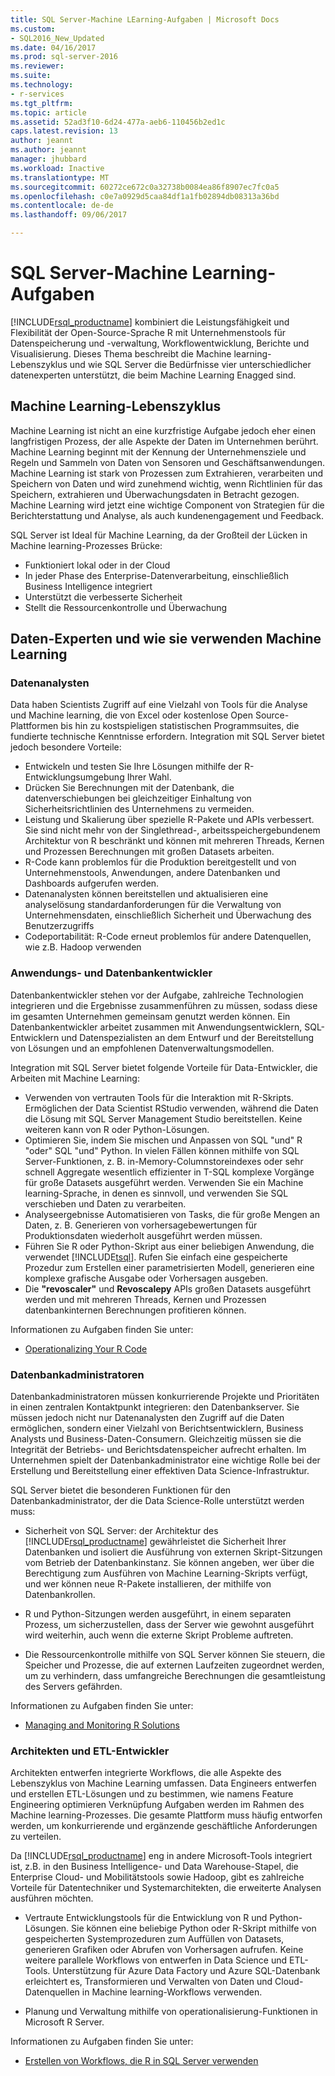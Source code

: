 ```yaml
---
title: SQL Server-Machine LEarning-Aufgaben | Microsoft Docs
ms.custom:
- SQL2016_New_Updated
ms.date: 04/16/2017
ms.prod: sql-server-2016
ms.reviewer: 
ms.suite: 
ms.technology:
- r-services
ms.tgt_pltfrm: 
ms.topic: article
ms.assetid: 52ad3f10-6d24-477a-aeb6-110456b2ed1c
caps.latest.revision: 13
author: jeannt
ms.author: jeannt
manager: jhubbard
ms.workload: Inactive
ms.translationtype: MT
ms.sourcegitcommit: 60272ce672c0a32738b0084ea86f8907ec7fc0a5
ms.openlocfilehash: c0e7a0929d5caa84df1a1fb02894db08313a36bd
ms.contentlocale: de-de
ms.lasthandoff: 09/06/2017

---
```

# <a name="sql-server-machine-learning-tasks"></a>SQL Server-Machine Learning-Aufgaben

[!INCLUDE[rsql_productname](../../includes/rsql-productname-md.md)] kombiniert die Leistungsfähigkeit und Flexibilität der Open-Source-Sprache R mit Unternehmenstools für Datenspeicherung und -verwaltung, Workflowentwicklung, Berichte und Visualisierung. Dieses Thema beschreibt die Machine learning-Lebenszyklus und wie SQL Server die Bedürfnisse vier unterschiedlicher datenexperten unterstützt, die beim Machine Learning Enagged sind.

## <a name="machine-learning-life-cycle"></a>Machine Learning-Lebenszyklus

Machine Learning ist nicht an eine kurzfristige Aufgabe jedoch eher einen langfristigen Prozess, der alle Aspekte der Daten im Unternehmen berührt. Machine Learning beginnt mit der Kennung der Unternehmensziele und Regeln und Sammeln von Daten von Sensoren und Geschäftsanwendungen. Machine Learning ist stark von Prozessen zum Extrahieren, verarbeiten und Speichern von Daten und wird zunehmend wichtig, wenn Richtlinien für das Speichern, extrahieren und Überwachungsdaten in Betracht gezogen. Machine Learning wird jetzt eine wichtige Component von Strategien für die Berichterstattung und Analyse, als auch kundenengagement und Feedback.



SQL Server ist Ideal für Machine Learning, da der Großteil der Lücken in Machine learning-Prozesses Brücke:

+ Funktioniert lokal oder in der Cloud
+ In jeder Phase des Enterprise-Datenverarbeitung, einschließlich Business Intelligence integriert
+ Unterstützt die verbesserte Sicherheit
+ Stellt die Ressourcenkontrolle und Überwachung

## <a name="data-professionals-and-how-they-use-machine-learning"></a>Daten-Experten und wie sie verwenden Machine Learning

### <a name="data-scientists"></a>Datenanalysten

Data haben Scientists Zugriff auf eine Vielzahl von Tools für die Analyse und Machine learning, die von Excel oder kostenlose Open Source-Plattformen bis hin zu kostspieligen statistischen Programmsuites, die fundierte technische Kenntnisse erfordern. Integration mit SQL Server bietet jedoch besondere Vorteile:

+ Entwickeln und testen Sie Ihre Lösungen mithilfe der R-Entwicklungsumgebung Ihrer Wahl.
+ Drücken Sie Berechnungen mit der Datenbank, die datenverschiebungen bei gleichzeitiger Einhaltung von Sicherheitsrichtlinien des Unternehmens zu vermeiden.
+ Leistung und Skalierung über spezielle R-Pakete und APIs verbessert. Sie sind nicht mehr von der Singlethread-, arbeitsspeichergebundenem Architektur von R beschränkt und können mit mehreren Threads, Kernen und Prozessen Berechnungen mit großen Datasets arbeiten.
+ R-Code kann problemlos für die Produktion bereitgestellt und von Unternehmenstools, Anwendungen, andere Datenbanken und Dashboards aufgerufen werden.
+ Datenanalysten können bereitstellen und aktualisieren eine analyselösung standardanforderungen für die Verwaltung von Unternehmensdaten, einschließlich Sicherheit und Überwachung des Benutzerzugriffs
+ Codeportabilität: R-Code erneut problemlos für andere Datenquellen, wie z.B. Hadoop verwenden

### <a name="application-and-database-developers"></a>Anwendungs- und Datenbankentwickler

Datenbankentwickler stehen vor der Aufgabe, zahlreiche Technologien integrieren und die Ergebnisse zusammenführen zu müssen, sodass diese im gesamten Unternehmen gemeinsam genutzt werden können. Ein Datenbankentwickler arbeitet zusammen mit Anwendungsentwicklern, SQL-Entwicklern und Datenspezialisten an dem Entwurf und der Bereitstellung von Lösungen und an empfohlenen Datenverwaltungsmodellen. 

Integration mit SQL Server bietet folgende Vorteile für Data-Entwickler, die Arbeiten mit Machine Learning:

+ Verwenden von vertrauten Tools für die Interaktion mit R-Skripts. Ermöglichen der Data Scientist RStudio verwenden, während die Daten die Lösung mit SQL Server Management Studio bereitstellen. Keine weiteren kann von R oder Python-Lösungen.
+ Optimieren Sie, indem Sie mischen und Anpassen von SQL "und" R "oder" SQL "und" Python. In vielen Fällen können mithilfe von SQL Server-Funktionen, z. B. in-Memory-Columnstoreindexes oder sehr schnell Aggregate wesentlich effizienter in T-SQL komplexe Vorgänge für große Datasets ausgeführt werden. Verwenden Sie ein Machine learning-Sprache, in denen es sinnvoll, und verwenden Sie SQL verschieben und Daten zu verarbeiten.
+ Analyseergebnisse Automatisieren von Tasks, die für große Mengen an Daten, z. B. Generieren von vorhersagebewertungen für Produktionsdaten wiederholt ausgeführt werden müssen.
+ Führen Sie R oder Python-Skript aus einer beliebigen Anwendung, die verwendet [!INCLUDE[tsql](../../includes/tsql-md.md)]. Rufen Sie einfach eine gespeicherte Prozedur zum Erstellen einer parametrisierten Modell, generieren eine komplexe grafische Ausgabe oder Vorhersagen ausgeben.
+ Die **"revoscaler"** und **Revoscalepy** APIs großen Datasets ausgeführt werden und mit mehreren Threads, Kernen und Prozessen datenbankinternen Berechnungen profitieren können.

Informationen zu Aufgaben finden Sie unter:
+ [Operationalizing Your R Code](../../advanced-analytics/r-services/operationalizing-your-r-code.md)

### <a name="database-administrators"></a>Datenbankadministratoren

Datenbankadministratoren müssen konkurrierende Projekte und Prioritäten in einen zentralen Kontaktpunkt integrieren: den Datenbankserver. Sie müssen jedoch nicht nur Datenanalysten den Zugriff auf die Daten ermöglichen, sondern einer Vielzahl von Berichtsentwicklern, Business Analysts und Business-Daten-Consumern. Gleichzeitig müssen sie die Integrität der Betriebs- und Berichtsdatenspeicher aufrecht erhalten. Im Unternehmen spielt der Datenbankadministrator eine wichtige Rolle bei der Erstellung und Bereitstellung einer effektiven Data Science-Infrastruktur. 

SQL Server bietet die besonderen Funktionen für den Datenbankadministrator, der die Data Science-Rolle unterstützt werden muss:

+ Sicherheit von SQL Server: der Architektur des [!INCLUDE[rsql_productname](../../includes/rsql-productname-md.md)] gewährleistet die Sicherheit Ihrer Datenbanken und isoliert die Ausführung von externen Skript-Sitzungen vom Betrieb der Datenbankinstanz. Sie können angeben, wer über die Berechtigung zum Ausführen von Machine Learning-Skripts verfügt, und wer können neue R-Pakete installieren, der mithilfe von Datenbankrollen.

+ R und Python-Sitzungen werden ausgeführt, in einem separaten Prozess, um sicherzustellen, dass der Server wie gewohnt ausgeführt wird weiterhin, auch wenn die externe Skript Probleme auftreten.

+ Die Ressourcenkontrolle mithilfe von SQL Server können Sie steuern, die Speicher und Prozesse, die auf externen Laufzeiten zugeordnet werden, um zu verhindern, dass umfangreiche Berechnungen die gesamtleistung des Servers gefährden.

Informationen zu Aufgaben finden Sie unter:
+ [Managing and Monitoring R Solutions](../../advanced-analytics/r-services/managing-and-monitoring-r-solutions.md)

### <a name="architects-and-etl-designers"></a>Architekten und ETL-Entwickler

Architekten entwerfen integrierte Workflows, die alle Aspekte des Lebenszyklus von Machine Learning umfassen. Data Engineers entwerfen und erstellen ETL-Lösungen und zu bestimmen, wie namens Feature Engineering optimieren Verknüpfung Aufgaben werden im Rahmen des Machine learning-Prozesses. Die gesamte Plattform muss häufig entworfen werden, um konkurrierende und ergänzende geschäftliche Anforderungen zu verteilen.

Da [!INCLUDE[rsql_productname](../../includes/rsql-productname-md.md)] eng in andere Microsoft-Tools integriert ist, z.B. in den Business Intelligence- und Data Warehouse-Stapel, die Enterprise Cloud- und Mobilitätstools sowie Hadoop, gibt es zahlreiche Vorteile für Datentechniker und Systemarchitekten, die erweiterte Analysen ausführen möchten.

+ Vertraute Entwicklungstools für die Entwicklung von R und Python-Lösungen. Sie können eine beliebige Python oder R-Skript mithilfe von gespeicherten Systemprozeduren zum Auffüllen von Datasets, generieren Grafiken oder Abrufen von Vorhersagen aufrufen. Keine weitere parallele Workflows von entwerfen in Data Science und ETL-Tools. Unterstützung für Azure Data Factory und Azure SQL-Datenbank erleichtert es, Transformieren und Verwalten von Daten und Cloud-Datenquellen in Machine learning-Workflows verwenden.

+ Planung und Verwaltung mithilfe von operationalisierung-Funktionen in Microsoft R Server.

Informationen zu Aufgaben finden Sie unter:

+ [Erstellen von Workflows, die R in SQL Server verwenden](../../advanced-analytics/r-services/creating-workflows-that-use-r-in-sql-server.md)


